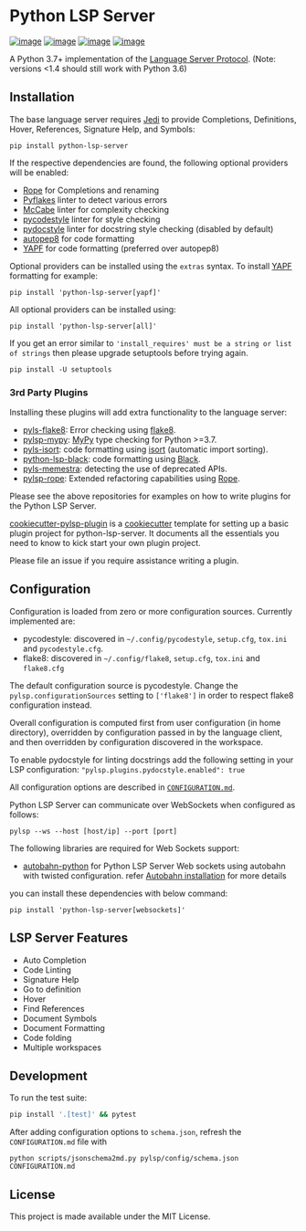 # Python LSP Server

[![image](https://github.com/python-ls/python-ls/workflows/Linux%20tests/badge.svg)](https://github.com/python-ls/python-ls/actions?query=workflow%3A%22Linux+tests%22) [![image](https://github.com/python-ls/python-ls/workflows/Mac%20tests/badge.svg)](https://github.com/python-ls/python-ls/actions?query=workflow%3A%22Mac+tests%22) [![image](https://github.com/python-ls/python-ls/workflows/Windows%20tests/badge.svg)](https://github.com/python-ls/python-ls/actions?query=workflow%3A%22Windows+tests%22) [![image](https://img.shields.io/github/license/python-ls/python-ls.svg)](https://github.com/python-ls/python-ls/blob/master/LICENSE)

A Python 3.7+ implementation of the [Language Server Protocol](https://github.com/Microsoft/language-server-protocol).
(Note: versions <1.4 should still work with Python 3.6)

## Installation

The base language server requires [Jedi](https://github.com/davidhalter/jedi) to provide Completions, Definitions, Hover, References, Signature Help, and Symbols:

```
pip install python-lsp-server
```

If the respective dependencies are found, the following optional providers will be enabled:
- [Rope](https://github.com/python-rope/rope) for Completions and renaming
- [Pyflakes](https://github.com/PyCQA/pyflakes) linter to detect various errors
- [McCabe](https://github.com/PyCQA/mccabe) linter for complexity checking
- [pycodestyle](https://github.com/PyCQA/pycodestyle) linter for style checking
- [pydocstyle](https://github.com/PyCQA/pydocstyle) linter for docstring style checking (disabled by default)
- [autopep8](https://github.com/hhatto/autopep8) for code formatting
- [YAPF](https://github.com/google/yapf) for code formatting (preferred over autopep8)

Optional providers can be installed using the `extras` syntax. To install [YAPF](https://github.com/google/yapf) formatting for example:

```
pip install 'python-lsp-server[yapf]'
```

All optional providers can be installed using:

```
pip install 'python-lsp-server[all]'
```

If you get an error similar to `'install_requires' must be a string or list of strings` then please upgrade setuptools before trying again.

```
pip install -U setuptools
```

### 3rd Party Plugins

Installing these plugins will add extra functionality to the language server:

- [pyls-flake8](https://github.com/emanspeaks/pyls-flake8/): Error checking using [flake8](https://flake8.pycqa.org/en/latest/).
- [pylsp-mypy](https://github.com/Richardk2n/pylsp-mypy): [MyPy](http://mypy-lang.org/) type checking for Python >=3.7.
- [pyls-isort](https://github.com/paradoxxxzero/pyls-isort): code formatting using [isort](https://github.com/PyCQA/isort) (automatic import sorting).
- [python-lsp-black](https://github.com/python-lsp/python-lsp-black): code formatting using [Black](https://github.com/psf/black).
- [pyls-memestra](https://github.com/QuantStack/pyls-memestra): detecting the use of deprecated APIs.
- [pylsp-rope](https://github.com/python-rope/pylsp-rope): Extended refactoring capabilities using [Rope](https://github.com/python-rope/rope).

Please see the above repositories for examples on how to write plugins for the Python LSP Server.

[cookiecutter-pylsp-plugin](https://github.com/python-lsp/cookiecutter-pylsp-plugin) is a [cookiecutter](https://cookiecutter.readthedocs.io/) template for setting up a basic plugin project for python-lsp-server. It documents all the essentials you need to know to kick start your own plugin project.

Please file an issue if you require assistance writing a plugin.

## Configuration

Configuration is loaded from zero or more configuration sources.  Currently implemented are:

- pycodestyle: discovered in `~/.config/pycodestyle`, `setup.cfg`, `tox.ini` and `pycodestyle.cfg`.
- flake8: discovered in `~/.config/flake8`, `setup.cfg`, `tox.ini` and `flake8.cfg`

The default configuration source is pycodestyle. Change the `pylsp.configurationSources` setting to `['flake8']` in order to respect flake8 configuration instead.

Overall configuration is computed first from user configuration (in home directory), overridden by configuration passed in by the language client, and then overridden by configuration discovered in the workspace.

To enable pydocstyle for linting docstrings add the following setting in your LSP configuration:
`"pylsp.plugins.pydocstyle.enabled": true`

All configuration options are described in [`CONFIGURATION.md`](https://github.com/python-lsp/python-lsp-server/blob/develop/CONFIGURATION.md).

Python LSP Server can communicate over WebSockets when configured as follows:

```
pylsp --ws --host [host/ip] --port [port]
```

The following libraries are required for Web Sockets support:
- [autobahn-python](https://github.com/crossbario/autobahn-python) for Python LSP Server Web sockets using autobahn with twisted configuration. refer [Autobahn installation](https://autobahn.readthedocs.io/en/latest/installation.html) for more details

you can install these dependencies with below command:

```
pip install 'python-lsp-server[websockets]'
```

## LSP Server Features

* Auto Completion
* Code Linting
* Signature Help
* Go to definition
* Hover
* Find References
* Document Symbols
* Document Formatting
* Code folding
* Multiple workspaces

## Development

To run the test suite:

```sh
pip install '.[test]' && pytest
```

After adding configuration options to `schema.json`, refresh the `CONFIGURATION.md` file with

```
python scripts/jsonschema2md.py pylsp/config/schema.json CONFIGURATION.md
```

## License

This project is made available under the MIT License.
